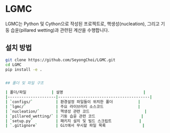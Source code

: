 # LGMC

LGMC는 Python 및 Cython으로 작성된 프로젝트로, 핵생성(nucleation), 그리고 기둥 습윤(pillared wetting)과 관련된 계산을 수행합니다.

## 설치 방법
```bash
git clone https://github.com/SeyongChoi/LGMC.git
cd LGMC
pip install -e .


## 폴더 및 파일 구조

| 폴더/파일           | 설명                                   |
|---------------------|----------------------------------------|
| `configs/`          | 환경설정 파일들이 위치한 폴더           |
| `lgmc/`             | 주요 라이브러리 소스코드               |
| `nucleation/`       | 핵생성 관련 코드                        |
| `pillared_wetting/` | 기둥 습윤 관련 코드                    |
| `setup.py`          | 패키지 설치 및 빌드 스크립트            |
| `.gitignore`        | Git에서 무시할 파일 목록                |



